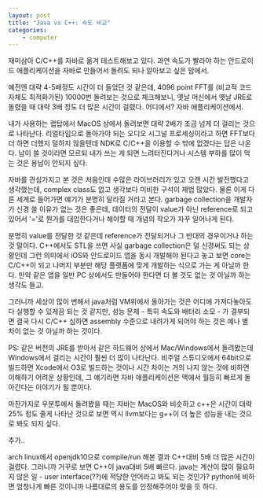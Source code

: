 ```yaml
---
layout: post
title: "Java vs C++: 속도 비교"
categories:
    - computer
---
```


재미삼아 C/C++를 자바로 옮겨 테스트해보고 있다. 과연 속도가 빨라야 하는 안드로이드 애플리케이션을 자바로 만들어서 돌려도 되나 알아보고 싶은 맘에서.

예전엔 대략 4-5배정도 시간이 더 들었던 것 같은데, 4096 point FFT를 (비교적 코드 자체도 최적화가된) 10000번 돌려보는 것으로 체크해보니, 옛날 머신에서 옛날 JRE로 돌렸을 때 대략 3배 정도 더 많은 시간이 걸렸다. 어디에서? 자바 애플리케이션에서.

내가 사용하는 랩탑에서 MacOS 상에서 돌려보면 대략 2배가 조금 넘게 더 걸리는 것으로 나타난다. 리얼타임으로 돌아가야 되는 오디오 시그널 프로세싱이라고 하면 FFT보다 더 하면 더했지 덜하지 않을텐데 NDK로 C/C++을 이용할 수 밖에 없겠다는 답은 나온다. 남이 쓸 것이라면 모르되 내가 쓰는 게 되면 느려터진다거나 시스템 부하를 많이 먹는 것은 용납이 안되지 싶다.

자바를 관심가지고 본 것은 처음인데 수많은 라이브러리가 있고 오랜 시간 발전했다고 생각했는데, complex class도 없고 생각보다 미비한 구석이 제법 많았다. 물론 이게 다른 세계로 들어가면 얘기가 분명히 달라질 거라고 본다. garbage collection을 개발자가 신경 쓸 이유가 없는 것은 좋은데, 데이터의 전달이 value가 아닌 reference로 되고 있어서 '='로 뭔가를 대입한다거나 해야할 때 개념의 착오가 자꾸 일어나게 된다.

분명히 value를 전달한 것 같은데 reference가 전달되거나 그 반대의 경우이거나 하는 것 말이다. C++에서도 STL을 쓰면 사실 garbage collection은 덜 신경써도 되는 상황인데 그런 의미에서 iOS와 안드로이드 앱을 동시 개발해야 된다고 놓고 보면 core는 C/C++이 되고 나머지 부분만 해당 플랫폼에 맞게 개발하는 식으로 가는 게 아닐까 한다. 만약 같은 앱을 일반 PC 상에서도 만들어야 한다면 더 볼 것도 없는 것 아닐까 하는 생각도 들고.

그러니까 세상이 많이 변해서 java처럼 VM위에서 돌아가는 것은 어디에 가져다놓아도 다 실행할 수 있게끔 되는 것 같지만, 성능 문제 - 특히 속도와 배터리 소모 - 가 결부되면 결국 다시 C/C++ 심하면 assembly 수준으로 내려가게 되어야 하는 것은 예나 별 차이 없는 것 아닐까 하는 것이다.

PS: 같은 버전의 JRE를 받아서 같은 하드웨어 상에서 Mac/Windows에서 돌려봤는데 Windows에서 걸리는 시간이 훨씬 더 많이 나타난다. 비주얼 스튜디오에서 64bit으로 빌드하면 Xcode에서 O3로 빌드하는 것이나 시간 차이는 거의 나지 않는 것에 비하면 이해하기 어려운 상황인데, 그 얘기라면 자바 애플리케이션은 맥에서 월등히 빠르게 돌아간다는 이야기가 될 뿐이다.

마찬가지로 우분투에서 돌려봤을 때는 자바는 MacOS와 비슷하고 c++은 시간이 대략 25% 정도 줄게 나타난 것으로 보면 역시 llvm보다는 g++이 더 높은 성능을 내는 것으로 봐도 되지 싶다. 

추가..

arch linux에서 openjdk10으로 compile/run 해본 결과 C++대비 5배 더 많은 시간이 걸렸다. 그러니까 거꾸로 보면 C++이 java대비 5배 빠르다. java는 계산이 많이 필요하지 않은 일 - user interface(??)에 적당한 언어라고 봐도 되는 것인가? python에 비하면 엄청나게 빠른 것이니까 나름대로의 용도를 인정해주어야 맞을 듯 하다.